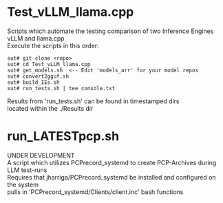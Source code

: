 # Test_vLLM_llama.cpp
Scripts which automate the testing comparison of two Inference Engines vLLM and llama.cpp  
Execute the scripts in this order: 
```
sut# git clone <repo>
sut# cd Test_vLLM_llama.cpp    
sut# get_models.sh  <-- Edit 'models_arr' for your model repos  
sut# convert2gguf.sh    
sut# build_IEs.sh  
sut# run_tests.sh | tee console.txt  
```
Results from 'run_tests.sh' can be found in timestamped dirs  
located within the ./Results dir  

# run_LATESTpcp.sh 
UNDER DEVELOPMENT  
A script which utilizes PCPrecord_systemd to create PCP-Archives during LLM test-runs  
Requires that jharriga/PCPrecord_systemd be installed and configured on the system  
pulls in 'PCPrecord_systemd/Clients/client.inc' bash functions  

